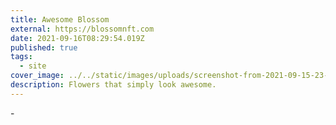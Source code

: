 ```yaml
---
title: Awesome Blossom
external: https://blossomnft.com
date: 2021-09-16T08:29:54.019Z
published: true
tags:
  - site
cover_image: ../../static/images/uploads/screenshot-from-2021-09-15-23-17-31.png
description: Flowers that simply look awesome.
---
```

\-
